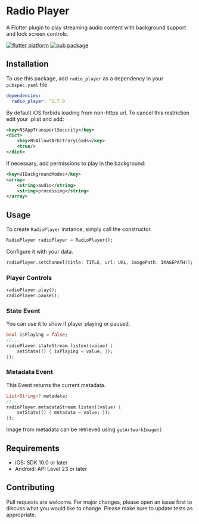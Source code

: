 # Radio Player

A Flutter plugin to play streaming audio content with background support and lock screen controls.

[![flutter platform](https://img.shields.io/badge/Platform-Flutter-yellow.svg)](https://flutter.dev)
[![pub package](https://img.shields.io/pub/v/radio_player.svg)](https://pub.dev/packages/radio_player)

## Installation

To use this package, add `radio_player` as a dependency in your `pubspec.yaml` file.

```yaml
dependencies:
  radio_player: ^1.7.0
```

By default iOS forbids loading from non-https url. To cancel this restriction edit your .plist and add:

```xml
<key>NSAppTransportSecurity</key>
<dict>
    <key>NSAllowsArbitraryLoads</key>
    <true/>
</dict>
```

If necessary, add permissions to play in the background:

```xml
<key>UIBackgroundModes</key>
<array>
    <string>audio</string>
    <string>processing</string>
</array>
```

## Usage

To create `RadioPlayer` instance, simply call the constructor.

```dart
RadioPlayer radioPlayer = RadioPlayer();
```

Configure it with your data.

```dart
radioPlayer.setChannel(title: TITLE, url: URL, imagePath: IMAGEPATH?);
```

### Player Controls 

```dart
radioPlayer.play();
radioPlayer.pause();
```

### State Event

You can use it to show if player playing or paused.

```dart
bool isPlaying = false;
//...
radioPlayer.stateStream.listen((value) {
    setState(() { isPlaying = value; });
});
```

### Metadata Event

This Event returns the current metadata.

```dart
List<String>? metadata;
//...
radioPlayer.metadataStream.listen((value) {
    setState(() { metadata = value; });
});
```

Image from metadata can be retrieved using `getArtworkImage()`

## Requirements 
- iOS: SDK 10.0 or later
- Android: API Level 23 or later

## Contributing

Pull requests are welcome. For major changes, please open an issue first to discuss what you would like to change.
Please make sure to update tests as appropriate.
